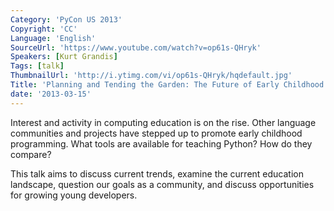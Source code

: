 ```yaml
---
Category: 'PyCon US 2013'
Copyright: 'CC'
Language: 'English'
SourceUrl: 'https://www.youtube.com/watch?v=op61s-QHryk'
Speakers: [Kurt Grandis]
Tags: [talk]
ThumbnailUrl: 'http://i.ytimg.com/vi/op61s-QHryk/hqdefault.jpg'
Title: 'Planning and Tending the Garden: The Future of Early Childhood Python Education'
date: '2013-03-15'
---
```

Interest and activity in computing education is on the rise. Other language communities and projects have stepped up to promote early childhood programming. What tools are available for teaching Python? How do they compare?

This talk aims to discuss current trends, examine the current education landscape, question our goals as a community, and discuss opportunities for growing young developers.